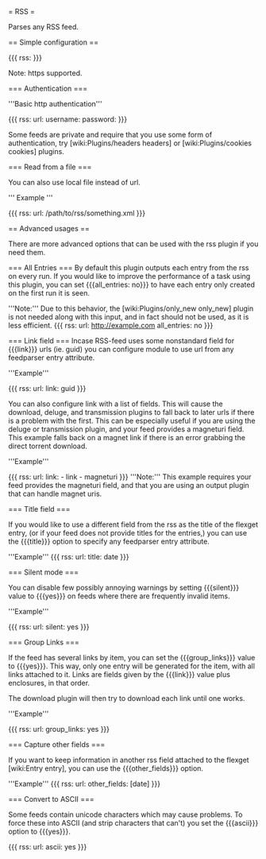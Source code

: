 = RSS =

Parses any RSS feed.

== Simple configuration ==

{{{
rss: <url>
}}}

Note: https supported.

=== Authentication ===

'''Basic http authentication'''

{{{
rss:
  url: <url>
  username: <name>
  password: <password>
}}}

Some feeds are private and require that you use some form of authentication, try [wiki:Plugins/headers headers] or  [wiki:Plugins/cookies cookies] plugins.

=== Read from a file ===

You can also use local file instead of url.

''' Example '''

{{{
rss:
  url: /path/to/rss/something.xml
}}}

== Advanced usages ==

There are more advanced options that can be used with the rss plugin if you need them.

=== All Entries ===
By default this plugin outputs each entry from the rss on every run. If you would like to improve the performance of a task using this plugin, you can set {{{all_entries: no}}} to have each entry only created on the first run it is seen.

'''Note:''' Due to this behavior, the [wiki:Plugins/only_new only_new] plugin is not needed along with this input, and in fact should not be used, as it is less efficient.
{{{
rss:
  url: http://example.com
  all_entries: no
}}}

=== Link field ===
Incase RSS-feed uses some nonstandard field for {{{link}}} urls (ie. guid) you can
configure module to use url from any feedparser entry attribute.

'''Example'''

{{{
rss:
  url: <url>
  link: guid
}}}

You can also configure link with a list of fields. This will cause the download, deluge, and transmission plugins to fall back to later urls if there is a problem with the first. This can be especially useful if you are using the deluge or transmission plugin, and your feed provides a magneturi field. This example falls back on a magnet link if there is an error grabbing the direct torrent download. 

'''Example'''

{{{
rss:
  url: <url>
  link:
    - link
    - magneturi
}}}
'''Note:''' This example requires your feed provides the magneturi field, and that you are using an output plugin that can handle magnet uris.

=== Title field ===

If you would like to use a different field from the rss as the title of the flexget entry, (or if your feed does not provide titles for the entries,) you can use the {{{title}}} option to specify any feedparser entry attribute.

'''Example'''
{{{
rss:
  url: <url>
  title: date
}}}

=== Silent mode ===

You can disable few possibly annoying warnings by setting {{{silent}}} value to {{{yes}}} on feeds where there are
frequently invalid items.

'''Example'''

{{{
rss:
  url: <url>
  silent: yes
}}}

=== Group Links ===

If the feed has several links by item, you can set the {{{group_links}}} value to {{{yes}}}. This way, only one entry will be generated for the item, with all links attached to it.
Links are fields given by the {{{link}}} value plus enclosures, in that order.

The download plugin will then try to download each link until one works.

'''Example'''

{{{
rss:
  url: <url>
  group_links: yes
}}}

=== Capture other fields ===

If you want to keep information in another rss field attached to the flexget [wiki:Entry entry], you can use the {{{other_fields}}} option.

'''Example'''
{{{
rss:
  url: <url>
  other_fields: [date]
}}}

=== Convert to ASCII ===

Some feeds contain unicode characters which may cause problems. To force these into ASCII (and strip characters that can't) you set the {{{ascii}}} option to {{{yes}}}.

{{{
rss:
  url: <url>
  ascii: yes
}}}
